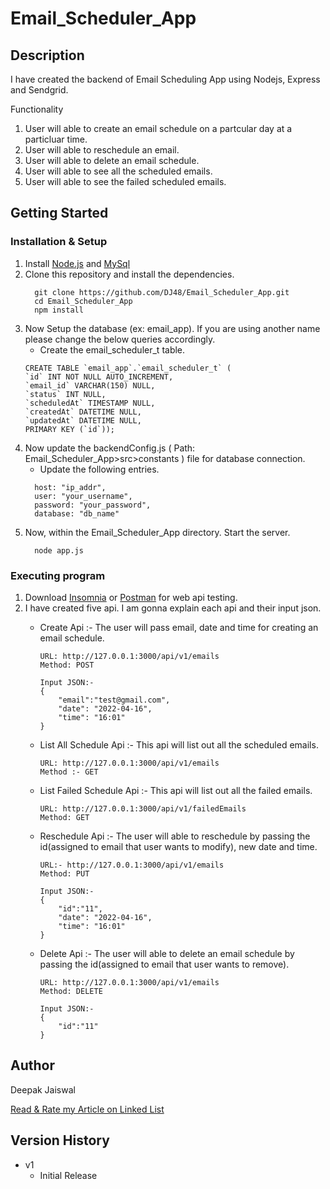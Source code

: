 # Email_Scheduler_App

## Description

I have created the backend of Email Scheduling App using Nodejs, Express and Sendgrid.

Functionality
1. User will able to create an email schedule on a partcular day at a particluar time.
2. User will able to reschedule an email.
3. User will able to delete an email schedule.
4. User will able to see all the scheduled emails.
5. User will able to see the failed scheduled emails.

## Getting Started

### Installation & Setup

1. Install [Node.js](https://nodejs.org/en/) and [MySql](https://dev.mysql.com/downloads/installer/)
2. Clone this repository and install the dependencies.
    ```
      git clone https://github.com/DJ48/Email_Scheduler_App.git
      cd Email_Scheduler_App
      npm install
    ```     
3. Now Setup the database (ex: email_app). If you are using another name please change the below queries accordingly.
    * Create the email_scheduler_t table.
    ```
   CREATE TABLE `email_app`.`email_scheduler_t` (
    `id` INT NOT NULL AUTO_INCREMENT,
    `email_id` VARCHAR(150) NULL,
    `status` INT NULL,
    `scheduledAt` TIMESTAMP NULL,
    `createdAt` DATETIME NULL,
    `updatedAt` DATETIME NULL,
    PRIMARY KEY (`id`));

    ```
4. Now update the backendConfig.js ( Path: Email_Scheduler_App>src>constants ) file for database connection.
    * Update the following entries.
    ```
      host: "ip_addr",
      user: "your_username",
      password: "your_password",
      database: "db_name"
    ```
5. Now, within the Email_Scheduler_App directory. Start the server.
    ```
      node app.js
    ```
    
### Executing program

1. Download [Insomnia](https://insomnia.rest/download) or [Postman](https://www.postman.com/downloads/) for web api testing.
2. I have created five api. I am gonna explain each api and their input json.
    * Create Api :- The user will pass email, date and time for creating an email schedule. 

        ```
        URL: http://127.0.0.1:3000/api/v1/emails
        Method: POST
        
        Input JSON:-
        {
	        "email":"test@gmail.com",
	        "date": "2022-04-16",
	        "time": "16:01"
        }
        ```
     * List All Schedule Api :- This api will list out all the scheduled emails.

        ```
        URL: http://127.0.0.1:3000/api/v1/emails
        Method :- GET
        ```
     
     * List Failed Schedule Api :- This api will list out all the failed emails. 

        ```
        URL: http://127.0.0.1:3000/api/v1/failedEmails
        Method: GET
        ```
        
    * Reschedule Api :- The user will able to reschedule by passing the id(assigned to email that user wants to modify), new date and time.

        ```
        URL:- http://127.0.0.1:3000/api/v1/emails
        Method: PUT
        
        Input JSON:-
        {
	        "id":"11",
	        "date": "2022-04-16",
	        "time": "16:01"
        }
        ```
    * Delete Api :- The user will able to delete an email schedule by passing the id(assigned to email that user wants to remove).

        ```
        URL: http://127.0.0.1:3000/api/v1/emails
        Method: DELETE
        
        Input JSON:-
        {
	        "id":"11"
        }
        ```

## Author

Deepak Jaiswal

[Read & Rate my Article on Linked List](https://www.geeksforgeeks.org/multiplication-of-two-polynomials-using-linked-list/)

## Version History

* v1
    * Initial Release
